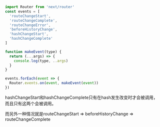 

```js
import Router from 'next/router'
const events = [
  'routeChangeStart',
  'routeChangeComplete',
  'routeChangeError',
  'beforeHistoryChange',
  'hashChangeStart',
  'hashChangeComplete'
]

function makeEvent(type) {
  return (...args) => {
    console.log(type, ..args)
  }
}

events.forEach(event => {
  Router.events.on(event, makeEvent(event))
})
```



hashChangeStart和hashChangeComplete只有在hash发生改变时才会被调用，而且只有这两个会被调用。

而另外一种情况就是routeChangeStart => beforeHistoryChange => routeChangeComplete

